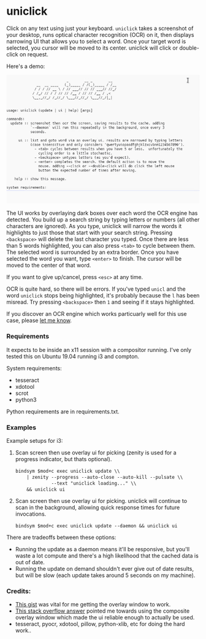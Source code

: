 # uniclick

Click on any text using just your keyboard. `uniclick` takes a
screenshot of your desktop, runs optical character recognition (OCR)
on it, then displays narrowing UI that allows you to select a word. Once
your target word is selected, you cursor will be moved to its center.
uniclick will click or double-click on request.

Here's a demo:

![uniclick demo](./demo.gif)

The UI works by overlaying dark boxes over each word the OCR engine has
detected. You build up a search string by typing letters or numbers (all
other characters are ignored). As you type, uniclick will narrow the words
it highlights to just those that start with your search string. Pressing
`<backspace>` will delete the last character you typed. Once there are less
than 5 words highlighted, you can also press `<tab>` to cycle between them.
The selected word is surrounded by an extra border. Once you have selected
the word you want, type `<enter>` to finish. The cursor will be moved to
the center of that word.

If you want to give up/cancel, press `<esc>` at any time.

OCR is quite hard, so there will be errors. If you've typed `unicl` and
the word `uniclick` stops being highlighted, it's probably because the `l`
has been misread. Try pressing `<backspace>` then `1` and seeing if it
stays highlighted.

If you discover an OCR engine which works particuarly well for this use case,
please [let me know](https://daniel.wilshirejones.com/contact.html).


### Requirements
It expects to be inside an x11 session with a compositor running. I've
only tested this on Ubuntu 19.04 running i3 and compton.

System requirements:
  - tesseract
  - xdotool
  - scrot
  - python3

Python requirements are in requirements.txt.

### Examples
Example setups for i3:
  1. Scan screen then use overlay ui for picking (zenity is used for a
     progress indicator, but thats optional).
        ```
        bindsym $mod+c exec uniclick update \\
            | zenity --progress --auto-close --auto-kill --pulsate \\
                     --text "uniclick loading..." \\
            && uniclick ui
        ```

  2. Scan screen then use overlay ui for picking. uniclick will
     continue to scan in the background, allowing quick response times
     for future invocations.
        ```
        bindsym $mod+c exec uniclick update --daemon && uniclick ui
        ```

There are tradeoffs between these options:
  - Running the update as a daemon means it'll be responsive, but
    you'll waste a lot compute and there's a high likelihood that the
    cached data is out of date.
  - Running the update on demand shouldn't ever give out of date
    results, but will be slow (each update takes around 5 seconds on
    my machine).


### Credits:
  - [This gist](https://gist.github.com/initbrain/6628609) was vital for me getting the overlay
    window to work.
  - [This stack overflow answer](https://stackoverflow.com/questions/14200512#14269915) pointed me towards using
    the composite overlay window which made the ui reliable enough to actually be used.
  - tesseract, pyocr, xdotool, pillow, python-xlib, etc for doing the hard work..

